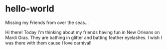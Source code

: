 # hello-world

Missing my Friends from over the seas...

Hi there! Today I'm thinking about my friends having fun in New Orleans on Mardi Gras. They are bathing in glitter and batting feather eyelashes. I wish I was there with them cause I love carnival!
